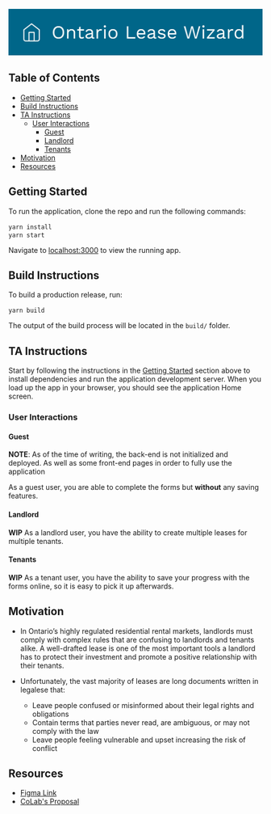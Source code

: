 <p align="center">
<img alt="OLW Banner" src="docs/images/Banner.jpg">
</p>

## Table of Contents

- [Getting Started](#getting-started)
- [Build Instructions](#build-instructions)
- [TA Instructions](#ta-instructions)
  - [User Interactions](#user-interactions)
    - [Guest](#guest)
    - [Landlord](#landlord)
    - [Tenants](#tenants)
- [Motivation](#motivation)
- [Resources](#resources)

## Getting Started

To run the application, clone the repo and run the following commands:

```
yarn install
yarn start
```

Navigate to [localhost:3000](http://localhost:3000) to view the running app.

## Build Instructions

To build a production release, run:

```
yarn build
```

The output of the build process will be located in the `build/` folder.

## TA Instructions

Start by following the instructions in the [Getting Started](#getting-started) section above to install dependencies and run the application development server. When you load up the app in your browser, you should see the application Home screen.

### User Interactions

#### Guest

**NOTE**: As of the time of writing, the back-end is not initialized and deployed. As well as some front-end pages in order to fully use the application

As a guest user, you are able to complete the forms but **without** any saving features.

#### Landlord

**WIP** As a landlord user, you have the ability to create multiple leases for multiple tenants.

#### Tenants

**WIP** As a tenant user, you have the ability to save your progress with the forms online, so it is easy to pick it up afterwards.

## Motivation

- In Ontario’s highly regulated residential rental markets, landlords must comply with complex rules that are confusing to landlords and tenants alike. A well-drafted lease is one of the most important tools a landlord has to protect their investment and promote a positive relationship with their tenants.

- Unfortunately, the vast majority of leases are long documents written in legalese that:
  - Leave people confused or misinformed about their legal rights and obligations
  - Contain terms that parties never read, are ambiguous, or may not comply with the law
  - Leave people feeling vulnerable and upset increasing the risk of conflict

## Resources

- [Figma Link](https://www.figma.com/proto/bNQsYMh1dNhGVlZRSMy8Ly/Standard-Lease-Prototype-for-Development-Team-1?node-id=0%3A1&scaling=min-zoom)
- [CoLab's Proposal](https://lawdesigncolab.ca/portfolio/ontario-standard-lease-form-redesign/)
